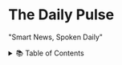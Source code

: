 # The Daily Pulse
"Smart News, Spoken Daily"
&nbsp; <!-- This creates a white (blank) line -->
<details>
  <summary>📚 Table of Contents</summary>

  - [Description](#Description)
  - [Links](#Links)
  - [Tech Stack](#TechStack)
  - [Progress](#Progress)
  - [Future Scope](#FutureScope)
  - [Applications](#Applications)
  - [Project Setup](#ProjectSetup)
  - [Screenshots](#Screenshots)

</details>
